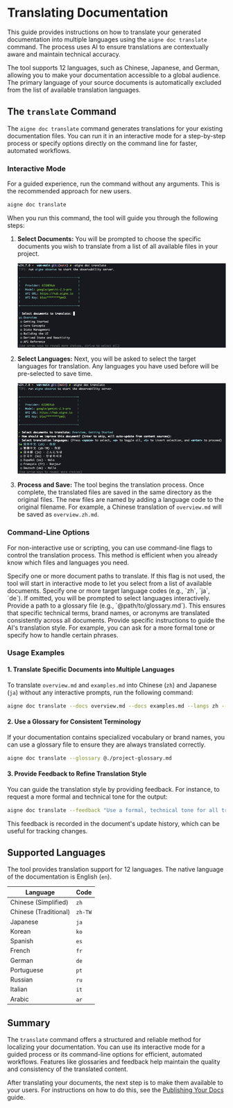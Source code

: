 # Translating Documentation

This guide provides instructions on how to translate your generated documentation into multiple languages using the `aigne doc translate` command. The process uses AI to ensure translations are contextually aware and maintain technical accuracy.

The tool supports 12 languages, such as Chinese, Japanese, and German, allowing you to make your documentation accessible to a global audience. The primary language of your source documents is automatically excluded from the list of available translation languages.

## The `translate` Command

The `aigne doc translate` command generates translations for your existing documentation files. You can run it in an interactive mode for a step-by-step process or specify options directly on the command line for faster, automated workflows.

### Interactive Mode

For a guided experience, run the command without any arguments. This is the recommended approach for new users.

```bash
aigne doc translate
```

When you run this command, the tool will guide you through the following steps:

1.  **Select Documents:** You will be prompted to choose the specific documents you wish to translate from a list of all available files in your project.

    ![Select documents to translate](../assets/screenshots/doc-translate.png)

2.  **Select Languages:** Next, you will be asked to select the target languages for translation. Any languages you have used before will be pre-selected to save time.

    ![Select languages for translation](../assets/screenshots/doc-translate-langs.png)

3.  **Process and Save:** The tool begins the translation process. Once complete, the translated files are saved in the same directory as the original files. The new files are named by adding a language code to the original filename. For example, a Chinese translation of `overview.md` will be saved as `overview.zh.md`.

### Command-Line Options

For non-interactive use or scripting, you can use command-line flags to control the translation process. This method is efficient when you already know which files and languages you need.

<x-field-group>
  <x-field data-name="--docs" data-type="array<string>">
    <x-field-desc markdown>Specify one or more document paths to translate. If this flag is not used, the tool will start in interactive mode to let you select from a list of available documents.</x-field-desc>
  </x-field>
  <x-field data-name="--langs" data-type="array<string>">
    <x-field-desc markdown>Specify one or more target language codes (e.g., `zh`, `ja`, `de`). If omitted, you will be prompted to select languages interactively.</x-field-desc>
  </x-field>
  <x-field data-name="--glossary" data-type="string">
    <x-field-desc markdown>Provide a path to a glossary file (e.g., `@path/to/glossary.md`). This ensures that specific technical terms, brand names, or acronyms are translated consistently across all documents.</x-field-desc>
  </x-field>
  <x-field data-name="--feedback" data-type="string">
    <x-field-desc markdown>Provide specific instructions to guide the AI's translation style. For example, you can ask for a more formal tone or specify how to handle certain phrases.</x-field-desc>
  </x-field>
</x-field-group>

### Usage Examples

#### 1. Translate Specific Documents into Multiple Languages

To translate `overview.md` and `examples.md` into Chinese (`zh`) and Japanese (`ja`) without any interactive prompts, run the following command:

```bash
aigne doc translate --docs overview.md --docs examples.md --langs zh --langs ja
```

#### 2. Use a Glossary for Consistent Terminology

If your documentation contains specialized vocabulary or brand names, you can use a glossary file to ensure they are always translated correctly.

```bash
aigne doc translate --glossary @./project-glossary.md
```

#### 3. Provide Feedback to Refine Translation Style

You can guide the translation style by providing feedback. For instance, to request a more formal and technical tone for the output:

```bash
aigne doc translate --feedback "Use a formal, technical tone for all translations."
```

This feedback is recorded in the document's update history, which can be useful for tracking changes.

## Supported Languages

The tool provides translation support for 12 languages. The native language of the documentation is English (`en`).

| Language              | Code    |
| --------------------- | ------- |
| Chinese (Simplified)  | `zh`    |
| Chinese (Traditional) | `zh-TW` |
| Japanese              | `ja`    |
| Korean                | `ko`    |
| Spanish               | `es`    |
| French                | `fr`    |
| German                | `de`    |
| Portuguese            | `pt`    |
| Russian               | `ru`    |
| Italian               | `it`    |
| Arabic                | `ar`    |

## Summary

The `translate` command offers a structured and reliable method for localizing your documentation. You can use its interactive mode for a guided process or its command-line options for efficient, automated workflows. Features like glossaries and feedback help maintain the quality and consistency of the translated content.

After translating your documents, the next step is to make them available to your users. For instructions on how to do this, see the [Publishing Your Docs](./guides-publishing-your-docs.md) guide.
